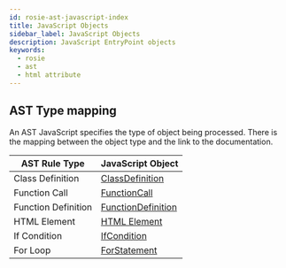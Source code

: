 ```yaml
---
id: rosie-ast-javascript-index
title: JavaScript Objects
sidebar_label: JavaScript Objects
description: JavaScript EntryPoint objects
keywords:
  - rosie
  - ast
  - html attribute
---
```


## AST Type mapping

An AST JavaScript specifies the type of object being processed.
There is the mapping between the object type and the link to the documentation.

| AST Rule Type       | JavaScript Object                                                                        |
| ------------------- | ---------------------------------------------------------------------------------------- |
| Class Definition    | [ClassDefinition](/docs/rosie/ast/javascript/rosie-ast-javascript-classdefinition)       |
| Function Call       | [FunctionCall](/docs/rosie/ast/javascript/rosie-ast-javascript-functioncall)             |
| Function Definition | [FunctionDefinition](/docs/rosie/ast/javascript/rosie-ast-javascript-functiondefinition) |
| HTML Element        | [HTML Element](/docs/rosie/ast/javascript/rosie-ast-javascript-htmlelement)              |
| If Condition        | [IfCondition](/docs/rosie/ast/common/rosie-ast-common-ifstatement)                       |
| For Loop            | [ForStatement](/docs/rosie/ast/common/rosie-ast-common-forstatement)                     |
